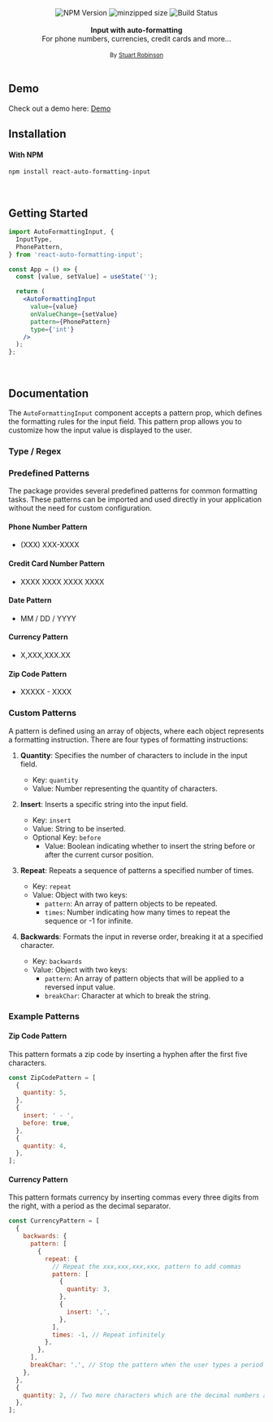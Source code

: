 <div align="center">
  <img src="https://badgen.net/npm/v/react-auto-formatting-input" alt="NPM Version" />
  <img src="https://badgen.net/bundlephobia/minzip/react-auto-formatting-input" alt="minzipped size"/>
  <img src="https://github.com/stuartrobinson3007/react-auto-formatting-input/workflows/CI/badge.svg" alt="Build Status" />
</a>
</div>
<br />
<div align="center"><strong>Input with auto-formatting</strong></div>
<div align="center">For phone numbers, currencies, credit cards and more...</div>

<br />
<div align="center">
  <sub>By <a href="https://twitter.com/sturobinson">Stuart Robinson</a></sub>
</div>

<br />

## Demo

Check out a demo here: <a href="https://react-auto-formatting-input.vercel.app/" target="_blank">Demo</a>

## Installation

#### With NPM

```sh
npm install react-auto-formatting-input
```

<br />

## Getting Started

```jsx
import AutoFormattingInput, {
  InputType,
  PhonePattern,
} from 'react-auto-formatting-input';

const App = () => {
  const [value, setValue] = useState('');

  return (
    <AutoFormattingInput
      value={value}
      onValueChange={setValue}
      pattern={PhonePattern}
      type={'int'}
    />
  );
};
```

<br />

## Documentation

The `AutoFormattingInput` component accepts a pattern prop, which defines the formatting rules for the input field. This pattern prop allows you to customize how the input value is displayed to the user.

### Type / Regex

### Predefined Patterns

The package provides several predefined patterns for common formatting tasks. These patterns can be imported and used directly in your application without the need for custom configuration.

#### Phone Number Pattern

- (XXX) XXX-XXXX

#### Credit Card Number Pattern

- XXXX XXXX XXXX XXXX

#### Date Pattern

- MM / DD / YYYY

#### Currency Pattern

- X,XXX,XXX.XX

#### Zip Code Pattern

- XXXXX - XXXX

### Custom Patterns

A pattern is defined using an array of objects, where each object represents a formatting instruction. There are four types of formatting instructions:

1. **Quantity**: Specifies the number of characters to include in the input field.

   - Key: `quantity`
   - Value: Number representing the quantity of characters.

2. **Insert**: Inserts a specific string into the input field.

   - Key: `insert`
   - Value: String to be inserted.
   - Optional Key: `before`
     - Value: Boolean indicating whether to insert the string before or after the current cursor position.

3. **Repeat**: Repeats a sequence of patterns a specified number of times.

   - Key: `repeat`
   - Value: Object with two keys:
     - `pattern`: An array of pattern objects to be repeated.
     - `times`: Number indicating how many times to repeat the sequence or -1 for infinite.

4. **Backwards**: Formats the input in reverse order, breaking it at a specified character.
   - Key: `backwards`
   - Value: Object with two keys:
     - `pattern`: An array of pattern objects that will be applied to a reversed input value.
     - `breakChar`: Character at which to break the string.

### Example Patterns

#### Zip Code Pattern

This pattern formats a zip code by inserting a hyphen after the first five characters.

```jsx
const ZipCodePattern = [
  {
    quantity: 5,
  },
  {
    insert: ' - ',
    before: true,
  },
  {
    quantity: 4,
  },
];
```

#### Currency Pattern

This pattern formats currency by inserting commas every three digits from the right, with a period as the decimal separator.

```jsx
const CurrencyPattern = [
  {
    backwards: {
      pattern: [
        {
          repeat: {
            // Repeat the xxx,xxx,xxx,xxx, pattern to add commas
            pattern: [
              {
                quantity: 3,
              },
              {
                insert: ',',
              },
            ],
            times: -1, // Repeat infinitely
          },
        },
      ],
      breakChar: '.', // Stop the pattern when the user types a period
    },
  },
  {
    quantity: 2, // Two more characters which are the decimal numbers after the period breakChar
  },
];
```
